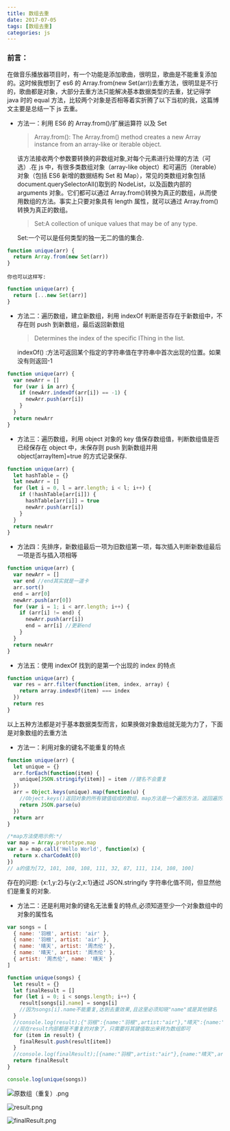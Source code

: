 ```yaml
---
title: 数组去重
date: 2017-07-05
tags: [数组去重]
categories: js
---
```


### 前言：

在做音乐播放器项目时，有一个功能是添加歌曲，很明显，歌曲是不能重复添加的。这时候我想到了 es6 的 Array.from(new Set(arr))去重方法，很明显是不行的，歌曲都是对象，大部分去重方法只能解决基本数据类型的去重，犹记得学 java 时的 equal 方法，比较两个对象是否相等着实折腾了以下当初的我，这篇博文主要是总结一下 js 去重。

- 方法一：利用 ES6 的 Array.from()/扩展运算符 以及 Set

  > Array.from(): The Array.from() method creates a new Array instance from an array-like or iterable object.

  该方法接收两个参数要转换的非数组对象,对每个元素进行处理的方法（可选）.在 js 中，有很多类数组对象（array-like object）和可遍历（iterable）对象（包括 ES6 新增的数据结构 Set 和 Map），常见的类数组对象包括 document.querySelectorAll()取到的 NodeList，以及函数内部的 arguments 对象。它们都可以通过 Array.from()转换为真正的数组，从而使用数组的方法。事实上只要对象具有 length 属性，就可以通过 Array.from()转换为真正的数组。

  > Set:A collection of unique values that may be of any type.

  Set:一个可以是任何类型的独一无二的值的集合.

```js
function unique(arr) {
  return Array.from(new Set(arr))
}
```

    你也可以这样写:

```js
function unique(arr) {
  return [...new Set(arr)]
}
```

- 方法二：遍历数组，建立新数组，利用 indexOf 判断是否存在于新数组中，不存在则 push 到新数组，最后返回新数组

  > Determines the index of the specific IThing in the list.

  indexOf() :方法可返回某个指定的字符串值在字符串中首次出现的位置。如果没有则返回-1

```js
function unique(arr) {
  var newArr = []
  for (var i in arr) {
    if (newArr.indexOf(arr[i]) == -1) {
      newArr.push(arr[i])
    }
  }
  return newArr
}
```

- 方法三：遍历数组，利用 object 对象的 key 值保存数组值，判断数组值是否已经保存在 object 中，未保存则 push 到新数组并用 object[arrayItem]=true 的方式记录保存.

```js
function unique(arr) {
  let hashTable = {}
  let newArr = []
  for (let i = 0, l = arr.length; i < l; i++) {
    if (!hashTable[arr[i]]) {
      hashTable[arr[i]] = true
      newArr.push(arr[i])
    }
  }
  return newArr
}
```

- 方法四：先排序，新数组最后一项为旧数组第一项，每次插入判断新数组最后一项是否与插入项相等

```js
function unique(arr) {
  var newArr = []
  var end //end其实就是一道卡
  arr.sort()
  end = arr[0]
  newArr.push(arr[0])
  for (var i = 1; i < arr.length; i++) {
    if (arr[i] != end) {
      newArr.push(arr[i])
      end = arr[i] //更新end
    }
  }
  return newArr
}
```

- 方法五：使用 indexOf 找到的是第一个出现的 index 的特点

```js
function unique(arr) {
  var res = arr.filter(function(item, index, array) {
    return array.indexOf(item) === index
  })
  return res
}
```

以上五种方法都是对于基本数据类型而言，如果换做对象数组就无能为力了，下面是对象数组的去重方法

- 方法一：利用对象的键名不能重复的特点

```js
function unique(arr) {
  let unique = {}
  arr.forEach(function(item) {
    unique[JSON.stringify(item)] = item //键名不会重复
  })
  arr = Object.keys(unique).map(function(u) {
    //Object.keys()返回对象的所有键值组成的数组，map方法是一个遍历方法，返回遍历结果组成的数组.将unique对象的键名还原成对象数组
    return JSON.parse(u)
  })
  return arr
}
```

```js
/*map方法使用示例:*/
var map = Array.prototype.map
var a = map.call('Hello World', function(x) {
  return x.charCodeAt(0)
})
// a的值为[72, 101, 108, 108, 111, 32, 87, 111, 114, 108, 100]
```

存在的问题:
{x:1,y:2}与{y:2,x:1}通过 JSON.stringify 字符串化值不同，但显然他们是重复的对象.

- 方法二：还是利用对象的键名无法重复的特点,必须知道至少一个对象数组中的对象的属性名

```js
var songs = [
  { name: '羽根', artist: 'air' },
  { name: '羽根', artist: 'air' },
  { name: '晴天', artist: '周杰伦' },
  { name: '晴天', artist: '周杰伦' },
  { artist: '周杰伦', name: '晴天' }
]

function unique(songs) {
  let result = {}
  let finalResult = []
  for (let i = 0; i < songs.length; i++) {
    result[songs[i].name] = songs[i]
    //因为songs[i].name不能重复,达到去重效果,且这里必须知晓"name"或是其他键名
  }
  //console.log(result);{"羽根":{name:"羽根",artist:"air"},"晴天":{name:"晴天",artist:"周杰伦"}}
  //现在result内部都是不重复的对象了，只需要将其键值取出来转为数组即可
  for (item in result) {
    finalResult.push(result[item])
  }
  //console.log(finalResult);[{name:"羽根",artist:"air"},{name:"晴天",artist:"周杰伦"}]
  return finalResult
}

console.log(unique(songs))
```

![原数组（重复）.png](http://upload-images.jianshu.io/upload_images/4869616-345ec1c3f2d06e43.png?imageMogr2/auto-orient/strip%7CimageView2/2/w/1240)

![result.png](http://upload-images.jianshu.io/upload_images/4869616-0981489f9d3cf515.png?imageMogr2/auto-orient/strip%7CimageView2/2/w/1240)

![finalResult.png](http://upload-images.jianshu.io/upload_images/4869616-a1daf130aac7ddeb.png?imageMogr2/auto-orient/strip%7CimageView2/2/w/1240)
